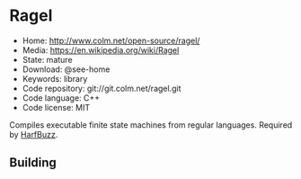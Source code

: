 # Ragel

- Home: http://www.colm.net/open-source/ragel/
- Media: https://en.wikipedia.org/wiki/Ragel
- State: mature
- Download: @see-home
- Keywords: library
- Code repository: git://git.colm.net/ragel.git
- Code language: C++
- Code license: MIT

Compiles executable finite state machines from regular languages.
Required by [HarfBuzz](harfbuzz.md).

## Building
